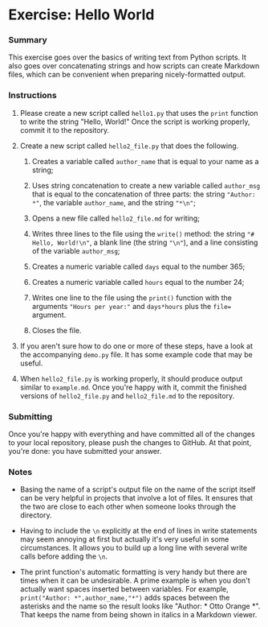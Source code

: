 # Exercise: Hello World

### Summary

This exercise goes over the basics of writing text from Python scripts. It also
goes over concatenating strings and how scripts can create Markdown files,
which can be convenient when preparing nicely-formatted output.

### Instructions

1. Please create a new script called `hello1.py` that uses the `print` function
to write the string "Hello, World!" Once the script is working properly, commit
it to the repository.

1. Create a new script called `hello2_file.py` that does the following.

    1. Creates a variable called `author_name` that is equal to your name as 
    a string;

    1. Uses string concatenation to create a new variable called `author_msg`
    that is equal to the concatenation of three parts: the string `"Author: *"`, 
    the variable `author_name`, and the string `"*\n"`;

    1. Opens a new file called `hello2_file.md` for writing;

    1. Writes three lines to the file using the `write()` method: the 
    string `"# Hello, World!\n"`, a blank line (the string `"\n"`), and
    a line consisting of the variable `author_msg`;

    1. Creates a numeric variable called `days` equal to the number 365;
    
    1. Creates a numeric variable called `hours` equal to the number 24;
    
    1. Writes one line to the file using the `print()` function with 
    the arguments `"Hours per year:"` and `days*hours` plus the `file=` 
    argument. 
    
    1. Closes the file.

1. If you aren't sure how to do one or more of these steps, have a look at the
accompanying `demo.py` file. It has some example code that may be useful.

1. When `hello2_file.py` is working properly, it should produce output
similar to `example.md`. Once you're happy with it, commit the finished
versions of `hello2_file.py` and `hello2_file.md` to the repository.

### Submitting

Once you're happy with everything and have committed all of the changes to
your local repository, please push the changes to GitHub. At that point,
you're done: you have submitted your answer.

### Notes

+ Basing the name of a script's output file on the name of the script itself
can be very helpful in projects that involve a lot of files. It ensures that
the two are close to each other when someone looks through the directory.

+ Having to include the `\n` explicitly at the end of lines in write statements 
may seem annoying at first but actually it's very useful in some circumstances. 
It allows you to build up a long line with several write calls before adding the 
`\n`.

+ The print function's automatic formatting is very handy but there are times 
when it can be undesirable. A prime example is when you don't actually want spaces
inserted between variables. For example, `print("Author: *",author_name,"*")` adds 
spaces between the asterisks and the name so the result looks like "Author: * Otto Orange *". That keeps the name from being shown in italics in a Markdown viewer.